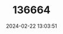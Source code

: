 ---
title: "136664"
category: "Plecotus sacrimontis"
draft: false
date: 2024-02-22 13:03:51
languages:
  Japanese: ["Nihon Usagi Koumori"]
  English: ["Japanese long-eared bat"]
---